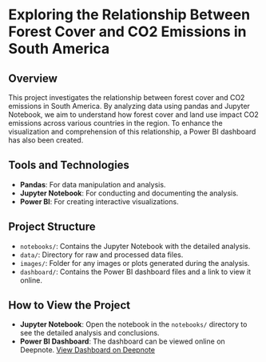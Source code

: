 # Exploring the Relationship Between Forest Cover and CO2 Emissions in South America

## Overview

This project investigates the relationship between forest cover and CO2 emissions in South America. By analyzing data using pandas and Jupyter Notebook, we aim to understand how forest cover and land use impact CO2 emissions across various countries in the region. To enhance the visualization and comprehension of this relationship, a Power BI dashboard has also been created.

## Tools and Technologies

- **Pandas**: For data manipulation and analysis.
- **Jupyter Notebook**: For conducting and documenting the analysis.
- **Power BI**: For creating interactive visualizations.

## Project Structure

- `notebooks/`: Contains the Jupyter Notebook with the detailed analysis.
- `data/`: Directory for raw and processed data files.
- `images/`: Folder for any images or plots generated during the analysis.
- `dashboard/`: Contains the Power BI dashboard files and a link to view it online.

## How to View the Project

- **Jupyter Notebook**: Open the notebook in the `notebooks/` directory to see the detailed analysis and conclusions.
- **Power BI Dashboard**: The dashboard can be viewed online on Deepnote. [View Dashboard on Deepnote]([https://deepnote.com/your-dashboard-link](https://deepnote.com/workspace/mateofernandez-c7c6b165-b5e5-44be-9aa1-6f96867cde09/project/Landandemissionsproject-fdca6125-545d-4b67-bfee-2dbe4475005e/notebook/forestcoverandemissions-e96bcd8a2ffd4f3295471356f333ea5c))


